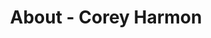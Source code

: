 ---
id: corey_harmon
permalink: "/about/corey_harmon"
full_name: Corey Harmon
title: About - Corey Harmon
role: Full Stack Developer
image: 
about: Corey is a full stack engineer with experience working on both Navy and Air Force development efforts. He is skilled in building user-facing applications utilizing Spring Boot, React and Kubernetes. His current interests include extreme programming and learning new cloud technologies. In his free time, Corey enjoys creating video games with Unity Engine and playing chess. 
github: 
linkedin: 
featimg: "/assets/aboutBanner1.jpg"
layout: about/profile
---